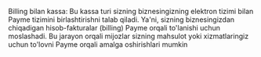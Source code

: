 Billing bilan kassa: Bu kassa turi sizning biznesingizning elektron tizimi bilan Payme tizimini birlashtirishni talab qiladi. Ya'ni, sizning biznesingizdan chiqadigan hisob-fakturalar (billing) Payme orqali to'lanishi uchun moslashadi. Bu jarayon orqali mijozlar sizning mahsulot yoki xizmatlaringiz uchun to'lovni Payme orqali amalga oshirishlari mumkin
